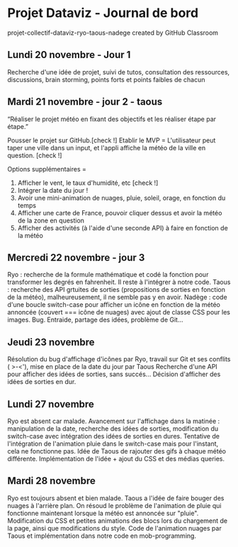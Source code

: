 # Projet Dataviz - Journal de bord
projet-collectif-dataviz-ryo-taous-nadege created by GitHub Classroom

## Lundi 20 novembre - Jour 1
Recherche d'une idée de projet, suivi de tutos, consultation des ressources, discussions, brain storming, points forts et points faibles de chacun

## Mardi 21 novembre - jour 2 - taous
“Réaliser le projet météo en fixant des objectifs et les réaliser étape par étape.”

Pousser le projet sur GitHub.[check !]
Etablir le MVP = L'utilisateur peut taper une ville dans un input, et l'appli affiche la météo de la ville en question. [check !]

Options supplémentaires = 
1) Afficher le vent, le taux d'humidité, etc [check !]
2) Intégrer la date du jour !
3) Avoir une mini-animation de nuages, pluie, soleil, orage, en fonction du temps
4) Afficher une carte de France, pouvoir cliquer dessus et avoir la météo de la zone en question
5) Afficher des activités (à l'aide d'une seconde API) à faire en fonction de la météo

## Mercredi 22 novembre - jour 3
Ryo : recherche de la formule mathématique et codé la fonction pour transformer les degrés en fahrenheit. Il reste à l'intégrer à notre code.
Taous : recherche des API grtuites de sorties (propositions de sorties en fonction de la météo), malheureusement, il ne semble pas y en avoir.
Nadège : code d'une boucle switch-case pour afficher un icône en fonction de la météo annoncée (couvert === icône de nuages) avec ajout de classe CSS pour les images. Bug.
Entraide, partage des idées, problème de Git...

## Jeudi 23 novembre 
Résolution du bug d'affichage d'icônes par Ryo, travail sur Git et ses conflits ( >-<'), mise en place de la date du jour par Taous
Recherche d'une API pour afficher des idées de sorties, sans succés... Décision d'afficher des idées de sorties en dur.

## Lundi 27 novembre
Ryo est absent car malade. Avancement sur l'affichage dans la matinée : manipulation de la date, recherche des idées de sorties, modification du switch-case avec intégration des idées de sorties en dures.
Tentative de l'intégration de l'animation pluie dans le switch-case mais pour l'instant, cela ne fonctionne pas.
Idée de Taous de rajouter des gifs à chaque météo différente. Implémentation de l'idée + ajout du CSS et des médias queries.

## Mardi 28 novembre
Ryo est toujours absent et bien malade. Taous a l'idée de faire bouger des nuages à l'arrière plan.
On résoud le problème de l'animation de pluie qui fonctionne maintenant lorsque la météo est annoncée sur "pluie".
Modification du CSS et petites animations des blocs lors du chargement de la page, ainsi que modifications du style.
Code de l'animation nuages par Taous et implémentation dans notre code en mob-programming.
